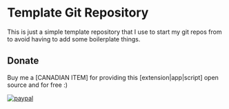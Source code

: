 # Template Git Repository

This is just a simple template repository that I use to start my git repos from to avoid having to add some boilerplate things.

## Donate

Buy me a [CANADIAN ITEM] for providing this [extension|app|script] open source and for free :)

[![paypal](https://www.paypalobjects.com/en_US/i/btn/btn_donateCC_LG.gif)](https://www.paypal.me/deadlydogDan/5USD)
